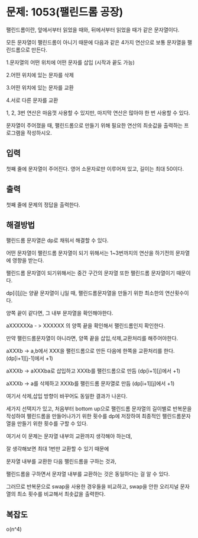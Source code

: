 # 문제: 1053(팰린드롬 공장)

팰린드롬이란, 앞에서부터 읽었을 때와, 뒤에서부터 읽었을 때가 같은 문자열이다.

모든 문자열이 팰린드롬이 아니기 때문에 다음과 같은 4가지 연산으로 보통 문자열을 팰린드롬으로 만든다.

1.문자열의 어떤 위치에 어떤 문자를 삽입 (시작과 끝도 가능)

2.어떤 위치에 있는 문자를 삭제

3.어떤 위치에 있는 문자를 교환

4.서로 다른 문자를 교환

1, 2, 3번 연산은 마음껏 사용할 수 있지만, 마지막 연산은 많아야 한 번 사용할 수 있다.

문자열이 주어졌을 때, 팰린드롬으로 만들기 위해 필요한 연산의 최솟값을 출력하는 프로그램을 작성하시오.


## 입력

첫째 줄에 문자열이 주어진다. 영어 소문자로만 이루어져 있고, 길이는 최대 50이다.

## 출력

첫째 줄에 문제의 정답을 출력한다.

## 해결방법

팰린드롬 문자열은 dp로 채워서 해결할 수 있다.

어떤 문자열이 팰린드롬 문자열이 되기 위해서는 1~3번까지의 연산을 하기전의 문자열에 영향을 받는다.

팰린드롬 문자열이 되기위해서는 중간 구간의 문자열 또한 팰린드롬 문자열이기 때문이다.

dp[i][j]는 양끝 문자열이 i,j일 때, 팰린드롬문자열을 만들기 위한 최소한의 연산횟수이다.

양쪽 끝이 같다면, 그 내부 문자열을 확인해야한다.

aXXXXXXa - > XXXXXX 의 양쪽 끝을 확인해서 팰린드롬인지 확인한다.

만약 팰린드롬문자열이 아니라면, 양쪽 끝을 삽입,삭제,교환처리를 해주어야한다.

aXXXb -> a,b에서 XXX을 팰린드롬으로 만든 다음에 한쪽을 교환처리를 한다.(dp[i+1][j-1]에서 +1) 

aXXXb -> aXXXba로 삽입하고 XXXb를 팰린드롬으로 만듬 (dp[i+1][j]에서 +1)

aXXXb -> a를 삭제하고 XXXb를 팰린드롬 문자열로 만듬 (dp[i+1][j]에서 +1)

여기서 삭제,삽입 방향이 바꾸어도 동일한 결과가 나온다.

세가지 선택지가 있고, 처음부터 bottom up으로 팰린드롬 문자열의 길이별로 반복문을 작성하여 팰린드롬을 만들어나가기 위한 횟수를 dp에 저장하여 최종적인 팰린드롬문자열을 만들기 위한 횟수를 구할 수 있다.

여기서 이 문제는 문자열 내부의 교환까지 생각해야 하는데,

잘 생각해보면 최대 1번만 교환할 수 있기 때문에

문자열 내부를 교환한 다음 팰린드롬을 구하는 것과,

팰린드롬을 구하면서 문자열 내부를 교환하는 것은 동일하다는 걸 알 수 있다.

그러므로 반복문으로 swap을 사용한 경우들을 비교하고, swap을 안한 오리지널 문자열의 최소 횟수를 비교해서 최솟값을 출력한다.

## 복잡도

o(n^4)